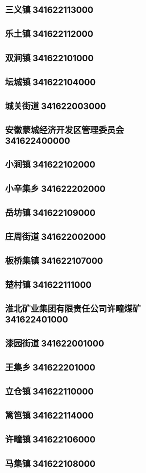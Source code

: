 # 三义镇 341622113000
# 乐土镇 341622112000
# 双涧镇 341622101000
# 坛城镇 341622104000
# 城关街道 341622003000
# 安徽蒙城经济开发区管理委员会 341622400000
# 小涧镇 341622102000
# 小辛集乡 341622202000
# 岳坊镇 341622109000
# 庄周街道 341622002000
# 板桥集镇 341622107000
# 楚村镇 341622111000
# 淮北矿业集团有限责任公司许疃煤矿 341622401000
# 漆园街道 341622001000
# 王集乡 341622201000
# 立仓镇 341622110000
# 篱笆镇 341622114000
# 许疃镇 341622106000
# 马集镇 341622108000

